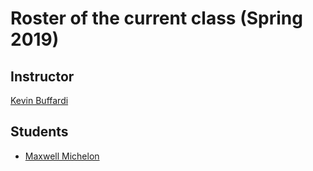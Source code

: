# Roster of the current class (Spring 2019)

## Instructor

[Kevin Buffardi](https://github.com/kbuffardi)

## Students

* [Maxwell Michelon](https://github.com/mmichelon/)
